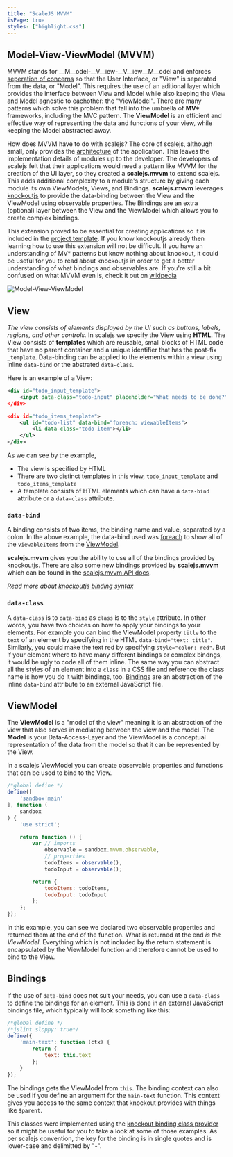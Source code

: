 ```yaml
---
title: "ScaleJS MVVM"
isPage: true
styles: ["highlight.css"]
---
```

## Model-View-ViewModel (MVVM)

MVVM stands for __M__odel-__V__iew-__V__iew__M__odel and enforces [seperation of concerns](http://en.wikipedia.org/wiki/Separation_of_concerns)
so that the User Interface, or "View" is seperated from the data, or "Model". This requires the
use of an aditional layer which provides the interface between View and Model while also
keeping the View and Model agnostic to eachother: the "ViewModel".
There are many patterns which solve this problem that fall into the umbrella of __MV*__ frameworks,
including the MVC pattern. The __ViewModel__ is an efficient and effective way of representing
the data and functions of your view, while keeping the Model abstracted away. 

How does MVVM have to do with scalejs? The core of scalejs, although small, only provides the [architecture](./architecture.html)
of the application. This leaves the implementation details of modules up to the developer. 
The developers of scalejs felt that their applications would need a pattern like MVVM for
the creation of the UI layer, so they created a __scalejs.mvvm__ to extend scalejs.
This adds additional complexity to a module's structure by giving each module its own 
ViewModels, Views, and Bindings. __scalejs.mvvm__ leverages [knockoutjs](http://knockoutjs.com/)
to provide the data-binding between the View and the ViewModel using observable properties.
The Bindings are an extra (optional) layer between the View and the ViewModel which allows
you to create complex bindings.

This extension proved to be essential for creating applications so it is included in the [project template](template.html).
If you know knockoutjs already then learning how to use this extension will not be difficult.
If you have an understanding of MV* patterns but know nothing about knockout, it could be useful for
you to read about knockoutjs in order to get a better understanding of what bindings and observables are.
If you're still a bit confused on what MVVM even is, check it out on [wikipedia](http://en.wikipedia.org/wiki/Model_View_ViewModel)

![Model-View-ViewModel](http://www.codeproject.com/KB/applications/424656/MVVM.png)

## View

_The view consists of elements displayed by the UI such as buttons, labels, regions, and other controls._ 
In scalejs we specify the View using __HTML__. The View consists of __templates__ which
are reusable, small blocks of HTML code that have no parent container and a
unique identifier that has the post-fix `_template`. Data-binding can be applied to the
elements within a view using inline `data-bind` or the abstrated `data-class`.

Here is an example of a View:

```xml
<div id="todo_input_template">
    <input data-class="todo-input" placeholder="What needs to be done?" autofocus>
</div>

<div id="todo_items_template">
    <ul id="todo-list" data-bind="foreach: viewableItems">
        <li data-class="todo-item"></li>
    </ul>
</div>
```

As we can see by the example,

* The view is specified by HTML
* There are two distinct templates in this view, `todo_input_template` and `todo_items_template`
* A template consists of HTML elements which can have a `data-bind` attribute or a `data-class` attribute.

### `data-bind`

A binding consists of two items, the binding name and value, separated by a colon. 
In the above example, the data-bind used was [foreach](http://knockoutjs.com/documentation/foreach-binding.html)
to show all of the `viewableItems` from the [ViewModel](./mvvm.html#viewmodel).

__scalejs.mvvm__ gives you the ability to use all of the bindings provided by knockoutjs. There
are also some new bindings provided by __scalejs.mvvm__ which can be found in the [scalejs.mvvm API docs](./api.html#mvvm).

_Read more about [knockoutjs binding syntax](http://knockoutjs.com/documentation/binding-syntax.html)_

### `data-class`

A `data-class` is to `data-bind` as `class` is to the `style` attribute. 
In other words, you have two choices on how to apply your bindings to your elements.
For example you can bind the ViewModel property `title` to the `text` of an element
by specifying in the HTML `data-bind="text: title"`. Similarly, you could make the 
text red by specifying `style="color: red"`. But if your element where to have many
different bindings or complex bindngs, it would be ugly to code all of them inline.
The same way you can abstract all the styles of an element into a `class` in a CSS file
and reference the class name is how you do it with bindings, too. [Bindings](./mvvm.html#bindings)
are an abstraction of the inline `data-bind` attribute to an external JavaScript file.

## ViewModel

The __ViewModel__ is a "model of the view" meaning it is an abstraction of the view that also 
serves in mediating between the view and the model. The __Model__ is your Data-Access-Layer
and the ViewModel is a conceptual representation of the data from the model so that it can
be represented by the View.

In a scalejs ViewModel you can create observable properties
and functions that can be used to bind to the View.

```javascript
/*global define */
define([
    'sandbox!main'
], function (
    sandbox
) {
    'use strict';

    return function () {
        var // imports
            observable = sandbox.mvvm.observable,
            // properties
            todoItems = observable(),
            todoInput = observable();

        return {
            todoItems: todoItems,
            todoInput: todoInput
        };
    };
});
```

In this example, you can see we declared two observable properties and returned them at the end of the function.
What is returned at the end _is the ViewModel_. Everything which is not included by the return statement is
encapsulated by the ViewModel function and therefore cannot be used to bind to the View. 

## Bindings

If the use of `data-bind` does not suit your needs, you can use a `data-class` to define the bindings for an element.
This is done in an external JavaScript bindings file, which typically will look something like this:

```javascript
/*global define */
/*jslint sloppy: true*/
define({
    'main-text': function (ctx) {
        return {
            text: this.text
        };
    }
});
```

The bindings gets the ViewModel from `this`. The binding context can also be used if you define
an argument for the `main-text` function. This context gives you access to the same context
that knockout provides with things like `$parent`. 

This classes were implemented using the [knockout binding class provider](https://github.com/rniemeyer/knockout-classBindingProvider)
so it might be useful for you to take a look at some of those examples. As per scalejs convention,
the key for the binding is in single quotes and is lower-case and delimitted by "-".
